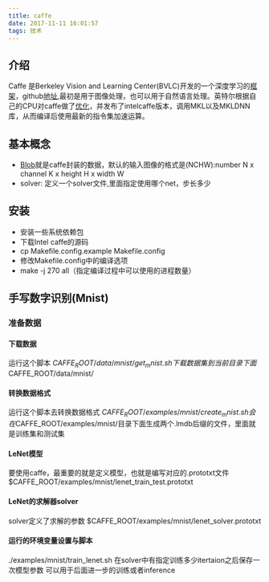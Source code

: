 ```yaml
---
title: caffe
date: 2017-11-11 16:01:57
tags: 技术
---
```

## 介绍
Caffe 是Berkeley Vision and Learning Center(BVLC)开发的一个深度学习的[框架](http://caffe.berkeleyvision.org/)，github[地址](https://github.com/BVLC/caffe),最初是用于图像处理，也可以用于自然语言处理。英特尔根据自己的CPU对caffe做了[优化](https://github.com/intel/caffe)，并发布了intelcaffe版本，调用MKL以及MKLDNN库，从而编译后使用最新的指令集加速运算。

## 基本概念
* [Blob](http://caffe.berkeleyvision.org/tutorial/net_layer_blob.html)就是caffe封装的数据，默认的输入图像的格式是(NCHW):number N x channel K x height H x width W
* solver: 定义一个solver文件,里面指定使用哪个net，步长多少

## 安装
* 安装一些系统依赖包
* 下载Intel caffe的源码
* cp Makefile.config.example Makefile.config
* 修改Makefile.config中的编译选项
* make -j 270 all（指定编译过程中可以使用的进程数量）

## 手写数字识别(Mnist)
### 准备数据
#### 下载数据
运行这个脚本
$CAFFE_ROOT/data/mnist/get_mnist.sh
下载数据集到当前目录下面$CAFFE_ROOT/data/mnist/
#### 转换数据格式
运行这个脚本去转换数据格式
$CAFFE_ROOT/examples/mnist/create_mnist.sh
会在$CAFFE_ROOT/examples/mnist/目录下面生成两个.lmdb后缀的文件，里面就是训练集和测试集
<!--more-->
#### LeNet模型
要使用caffe，最重要的就是定义模型，也就是编写对应的.prototxt文件
$CAFFE_ROOT/examples/mnist/lenet_train_test.prototxt

#### LeNet的求解器solver
solver定义了求解的参数
$CAFFE_ROOT/examples/mnist/lenet_solver.prototxt

#### 运行的环境变量设置与脚本
./examples/mnist/train_lenet.sh
在solver中有指定训练多少itertaion之后保存一次模型参数
可以用于后面进一步的训练或者inference
